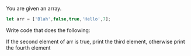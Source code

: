 You are given an array.

```js
let arr = ['Blah',false,true,'Hello',7];
```
Write code that does the following:

If the second element of arr is true, print the third element, otherwise print the fourth element
